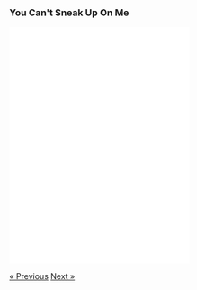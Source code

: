 ### You Can't Sneak Up On Me

<div class="text-center">
  <iframe src="./no-sneaking.html" style="width: 320px; height: 420px; border: 0px" align="center"></iframe>
  <p class="lead">
     
  </p>
  <a class="btn btn-primary btn-lg" tabindex="-1" role="button"  href="{{site.baseurl}}/scenario/i-see-you">&laquo; Previous</a>
  <a class="btn btn-primary btn-lg" tabindex="-1" role="button"  href="{{site.baseurl}}/scenario/not-alone">Next &raquo;</a>
</div>
